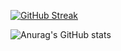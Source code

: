 [![GitHub Streak](http://github-readme-streak-stats.herokuapp.com?user=CoronaCarrot&theme=dark&hide_border=true&date_format=j%20M%5B%20Y%5D&ring=E04C45&fire=E04C45&sideNums=E04C45&currStreakLabel=FFFFFF&stroke=1B1E26&background=22252F&dates=BEBEBE&sideLabels=FFFFFF&currStreakNum=DDDDDD)](https://git.io/streak-stats)

![Anurag's GitHub stats](https://github-readme-stats.vercel.app/api?username=CoronaCarrot&count_private=true&bg_color=22252f&hide_border=true&title_color=ffffff&icon_color=e04c45&text_color=bebebe)

<!--START_SECTION:activity-->
